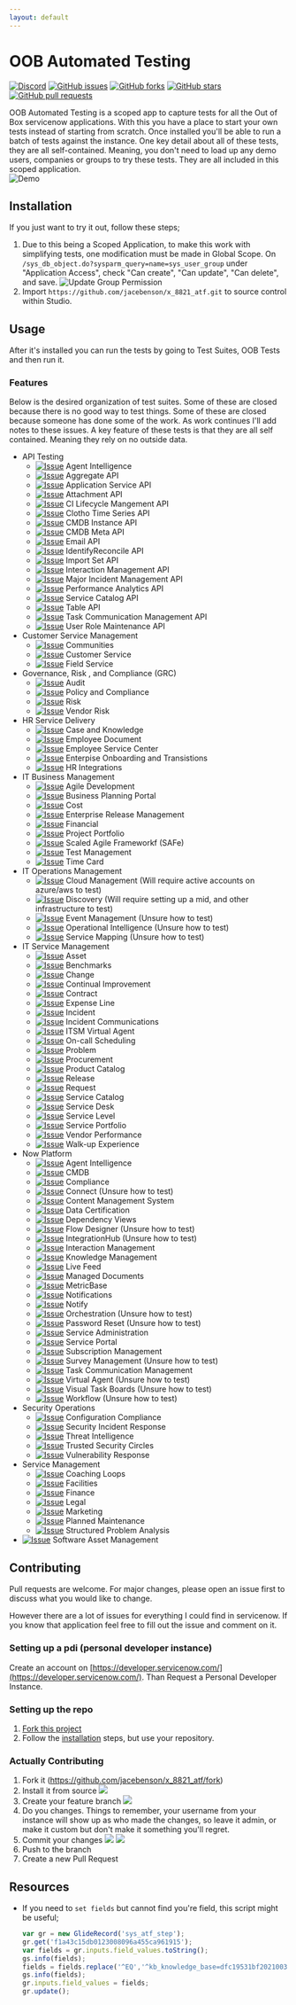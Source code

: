 ```yaml
---
layout: default
---
```

# OOB Automated Testing
[![Discord](https://img.shields.io/discord/289994252241338369.svg)](https://discord.gg/QaMwnGd)
[![GitHub issues](https://img.shields.io/github/issues/jacebenson/x_8821_atf.svg)](https://github.com/jacebenson/x_8821_atf/issues)
[![GitHub forks](https://img.shields.io/github/forks/jacebenson/x_8821_atf.svg)](https://github.com/jacebenson/x_8821_atf/network)
[![GitHub stars](https://img.shields.io/github/stars/jacebenson/x_8821_atf.svg)](https://github.com/jacebenson/x_8821_atf/stargazers) 
[![GitHub pull requests](https://img.shields.io/github/issues-pr/jacebenson/x_8821_atf.svg)](https://github.com/jacebenson/x_8821_atf/pulls/)

OOB Automated Testing is a scoped app to capture tests for all the Out of Box 
servicenow applications.  With this you have a place to start your own tests 
instead of starting from scratch.  Once installed you'll be able to run a batch
of tests against the instance.  One key detail about all of these tests, they
are all self-contained.  Meaning, you don't need to load up any demo users,
companies or groups to try these tests.  They are all included in this scoped
application.  
![Demo](/assets/demo.gif)

## Installation

If you just want to try it out, follow these steps;

1. Due to this being a Scoped Application, to make this work with simplifying 
   tests, one modification must be made in Global Scope.  On 
   `/sys_db_object.do?sysparm_query=name=sys_user_group`
   under "Application Access", check "Can create", "Can update", "Can delete", 
   and save.
   ![Update Group Permission](/assets/group-permissions.gif)
2. Import `https://github.com/jacebenson/x_8821_atf.git` to source control 
   within Studio.

## Usage

After it's installed you can run the tests by going to Test Suites, OOB Tests
and then run it.  

### Features

Below is the desired organization of test suites.  Some of these are closed 
because there is no good way to test things.  Some of these are closed because
someone has done some of the work.  As work continues I'll add notes to these
issues.  A key feature of these tests is that they are all self contained.
Meaning they rely on no outside data.

- API Testing
  - [![Issue](https://img.shields.io/github/issues/detail/s/jacebenson/x_8821_atf/1.svg)](https://github.com/jacebenson/x_8821_atf/issues/1) Agent Intelligence
  - [![Issue](https://img.shields.io/github/issues/detail/s/jacebenson/x_8821_atf/2.svg)](https://github.com/jacebenson/x_8821_atf/issues/2) Aggregate API
  - [![Issue](https://img.shields.io/github/issues/detail/s/jacebenson/x_8821_atf/3.svg)](https://github.com/jacebenson/x_8821_atf/issues/3) Application Service API
  - [![Issue](https://img.shields.io/github/issues/detail/s/jacebenson/x_8821_atf/4.svg)](https://github.com/jacebenson/x_8821_atf/issues/4) Attachment API 
  - [![Issue](https://img.shields.io/github/issues/detail/s/jacebenson/x_8821_atf/5.svg)](https://github.com/jacebenson/x_8821_atf/issues/5) CI Lifecycle Mangement API
  - [![Issue](https://img.shields.io/github/issues/detail/s/jacebenson/x_8821_atf/6.svg)](https://github.com/jacebenson/x_8821_atf/issues/6) Clotho Time Series API
  - [![Issue](https://img.shields.io/github/issues/detail/s/jacebenson/x_8821_atf/7.svg)](https://github.com/jacebenson/x_8821_atf/issues/7) CMDB Instance API
  - [![Issue](https://img.shields.io/github/issues/detail/s/jacebenson/x_8821_atf/8.svg)](https://github.com/jacebenson/x_8821_atf/issues/8) CMDB Meta API
  - [![Issue](https://img.shields.io/github/issues/detail/s/jacebenson/x_8821_atf/29.svg)](https://github.com/jacebenson/x_8821_atf/issues/29) Email API
  - [![Issue](https://img.shields.io/github/issues/detail/s/jacebenson/x_8821_atf/9.svg)](https://github.com/jacebenson/x_8821_atf/issues/9) IdentifyReconcile API
  - [![Issue](https://img.shields.io/github/issues/detail/s/jacebenson/x_8821_atf/28.svg)](https://github.com/jacebenson/x_8821_atf/issues/28) Import Set API
  - [![Issue](https://img.shields.io/github/issues/detail/s/jacebenson/x_8821_atf/10.svg)](https://github.com/jacebenson/x_8821_atf/issues/10) Interaction Management API
  - [![Issue](https://img.shields.io/github/issues/detail/s/jacebenson/x_8821_atf/11.svg)](https://github.com/jacebenson/x_8821_atf/issues/11) Major Incident Management API
  - [![Issue](https://img.shields.io/github/issues/detail/s/jacebenson/x_8821_atf/12.svg)](https://github.com/jacebenson/x_8821_atf/issues/12) Performance Analytics API
  - [![Issue](https://img.shields.io/github/issues/detail/s/jacebenson/x_8821_atf/13.svg)](https://github.com/jacebenson/x_8821_atf/issues/13) Service Catalog API
  - [![Issue](https://img.shields.io/github/issues/detail/s/jacebenson/x_8821_atf/14.svg)](https://github.com/jacebenson/x_8821_atf/issues/14) Table API
  - [![Issue](https://img.shields.io/github/issues/detail/s/jacebenson/x_8821_atf/15.svg)](https://github.com/jacebenson/x_8821_atf/issues/15) Task Communication Management API
  - [![Issue](https://img.shields.io/github/issues/detail/s/jacebenson/x_8821_atf/16.svg)](https://github.com/jacebenson/x_8821_atf/issues/16) User Role Maintenance API
- Customer Service Management
  - [![Issue](https://img.shields.io/github/issues/detail/s/jacebenson/x_8821_atf/37.svg)](https://github.com/jacebenson/x_8821_atf/issues/37) Communities
  - [![Issue](https://img.shields.io/github/issues/detail/s/jacebenson/x_8821_atf/38.svg)](https://github.com/jacebenson/x_8821_atf/issues/38) Customer Service
  - [![Issue](https://img.shields.io/github/issues/detail/s/jacebenson/x_8821_atf/39.svg)](https://github.com/jacebenson/x_8821_atf/issues/39) Field Service
- Governance, Risk , and Compliance (GRC)
  - [![Issue](https://img.shields.io/github/issues/detail/s/jacebenson/x_8821_atf/25.svg)](https://github.com/jacebenson/x_8821_atf/issues/25) Audit
  - [![Issue](https://img.shields.io/github/issues/detail/s/jacebenson/x_8821_atf/40.svg)](https://github.com/jacebenson/x_8821_atf/issues/40) Policy and Compliance
  - [![Issue](https://img.shields.io/github/issues/detail/s/jacebenson/x_8821_atf/33.svg)](https://github.com/jacebenson/x_8821_atf/issues/33) Risk
  - [![Issue](https://img.shields.io/github/issues/detail/s/jacebenson/x_8821_atf/34.svg)](https://github.com/jacebenson/x_8821_atf/issues/34) Vendor Risk
- HR Service Delivery
  - [![Issue](https://img.shields.io/github/issues/detail/s/jacebenson/x_8821_atf/41.svg)](https://github.com/jacebenson/x_8821_atf/issues/41) Case and Knowledge
  - [![Issue](https://img.shields.io/github/issues/detail/s/jacebenson/x_8821_atf/42.svg)](https://github.com/jacebenson/x_8821_atf/issues/42) Employee Document
  - [![Issue](https://img.shields.io/github/issues/detail/s/jacebenson/x_8821_atf/43.svg)](https://github.com/jacebenson/x_8821_atf/issues/43) Employee Service Center
  - [![Issue](https://img.shields.io/github/issues/detail/s/jacebenson/x_8821_atf/44.svg)](https://github.com/jacebenson/x_8821_atf/issues/44) Enterpise Onboarding and Transistions
  - [![Issue](https://img.shields.io/github/issues/detail/s/jacebenson/x_8821_atf/45.svg)](https://github.com/jacebenson/x_8821_atf/issues/45) HR Integrations
- IT Business Management
  - [![Issue](https://img.shields.io/github/issues/detail/s/jacebenson/x_8821_atf/46.svg)](https://github.com/jacebenson/x_8821_atf/issues/46) Agile Development 
  - [![Issue](https://img.shields.io/github/issues/detail/s/jacebenson/x_8821_atf/47.svg)](https://github.com/jacebenson/x_8821_atf/issues/47) Business Planning Portal
  - [![Issue](https://img.shields.io/github/issues/detail/s/jacebenson/x_8821_atf/48.svg)](https://github.com/jacebenson/x_8821_atf/issues/48) Cost
  - [![Issue](https://img.shields.io/github/issues/detail/s/jacebenson/x_8821_atf/49.svg)](https://github.com/jacebenson/x_8821_atf/issues/49) Enterprise Release Management
  - [![Issue](https://img.shields.io/github/issues/detail/s/jacebenson/x_8821_atf/50.svg)](https://github.com/jacebenson/x_8821_atf/issues/50) Financial
  - [![Issue](https://img.shields.io/github/issues/detail/s/jacebenson/x_8821_atf/51.svg)](https://github.com/jacebenson/x_8821_atf/issues/51) Project Portfolio
  - [![Issue](https://img.shields.io/github/issues/detail/s/jacebenson/x_8821_atf/52.svg)](https://github.com/jacebenson/x_8821_atf/issues/52) Scaled Agile Frameworkf (SAFe)
  - [![Issue](https://img.shields.io/github/issues/detail/s/jacebenson/x_8821_atf/53.svg)](https://github.com/jacebenson/x_8821_atf/issues/53) Test Management
  - [![Issue](https://img.shields.io/github/issues/detail/s/jacebenson/x_8821_atf/54.svg)](https://github.com/jacebenson/x_8821_atf/issues/54) Time Card
- IT Operations Management
  - [![Issue](https://img.shields.io/github/issues/detail/s/jacebenson/x_8821_atf/55.svg)](https://github.com/jacebenson/x_8821_atf/issues/55) Cloud Management (Will require active accounts on azure/aws to test)
  - [![Issue](https://img.shields.io/github/issues/detail/s/jacebenson/x_8821_atf/56.svg)](https://github.com/jacebenson/x_8821_atf/issues/56) Discovery (Will require setting up a mid, and other infrastructure to test)
  - [![Issue](https://img.shields.io/github/issues/detail/s/jacebenson/x_8821_atf/57.svg)](https://github.com/jacebenson/x_8821_atf/issues/57) Event Management (Unsure how to test)
  - [![Issue](https://img.shields.io/github/issues/detail/s/jacebenson/x_8821_atf/58.svg)](https://github.com/jacebenson/x_8821_atf/issues/58) Operational Intelligence (Unsure how to test)
  - [![Issue](https://img.shields.io/github/issues/detail/s/jacebenson/x_8821_atf/59.svg)](https://github.com/jacebenson/x_8821_atf/issues/59) Service Mapping (Unsure how to test)
- IT Service Management
  - [![Issue](https://img.shields.io/github/issues/detail/s/jacebenson/x_8821_atf/30.svg)](https://github.com/jacebenson/x_8821_atf/issues/30) Asset
  - [![Issue](https://img.shields.io/github/issues/detail/s/jacebenson/x_8821_atf/60.svg)](https://github.com/jacebenson/x_8821_atf/issues/60) Benchmarks
  - [![Issue](https://img.shields.io/github/issues/detail/s/jacebenson/x_8821_atf/19.svg)](https://github.com/jacebenson/x_8821_atf/issues/19) Change
  - [![Issue](https://img.shields.io/github/issues/detail/s/jacebenson/x_8821_atf/61.svg)](https://github.com/jacebenson/x_8821_atf/issues/61) Continual Improvement
  - [![Issue](https://img.shields.io/github/issues/detail/s/jacebenson/x_8821_atf/62.svg)](https://github.com/jacebenson/x_8821_atf/issues/62) Contract
  - [![Issue](https://img.shields.io/github/issues/detail/s/jacebenson/x_8821_atf/63.svg)](https://github.com/jacebenson/x_8821_atf/issues/63) Expense Line
  - [![Issue](https://img.shields.io/github/issues/detail/s/jacebenson/x_8821_atf/17.svg)](https://github.com/jacebenson/x_8821_atf/issues/17) Incident
  - [![Issue](https://img.shields.io/github/issues/detail/s/jacebenson/x_8821_atf/18.svg)](https://github.com/jacebenson/x_8821_atf/issues/18) Incident Communications
  - [![Issue](https://img.shields.io/github/issues/detail/s/jacebenson/x_8821_atf/64.svg)](https://github.com/jacebenson/x_8821_atf/issues/64) ITSM Virtual Agent
  - [![Issue](https://img.shields.io/github/issues/detail/s/jacebenson/x_8821_atf/65.svg)](https://github.com/jacebenson/x_8821_atf/issues/65) On-call Scheduling 
  - [![Issue](https://img.shields.io/github/issues/detail/s/jacebenson/x_8821_atf/20.svg)](https://github.com/jacebenson/x_8821_atf/issues/20) Problem
  - [![Issue](https://img.shields.io/github/issues/detail/s/jacebenson/x_8821_atf/66.svg)](https://github.com/jacebenson/x_8821_atf/issues/66) Procurement
  - [![Issue](https://img.shields.io/github/issues/detail/s/jacebenson/x_8821_atf/67.svg)](https://github.com/jacebenson/x_8821_atf/issues/67) Product Catalog
  - [![Issue](https://img.shields.io/github/issues/detail/s/jacebenson/x_8821_atf/68.svg)](https://github.com/jacebenson/x_8821_atf/issues/68) Release
  - [![Issue](https://img.shields.io/github/issues/detail/s/jacebenson/x_8821_atf/21.svg)](https://github.com/jacebenson/x_8821_atf/issues/21) Request 
  - [![Issue](https://img.shields.io/github/issues/detail/s/jacebenson/x_8821_atf/22.svg)](https://github.com/jacebenson/x_8821_atf/issues/22) Service Catalog
  - [![Issue](https://img.shields.io/github/issues/detail/s/jacebenson/x_8821_atf/69.svg)](https://github.com/jacebenson/x_8821_atf/issues/69) Service Desk
  - [![Issue](https://img.shields.io/github/issues/detail/s/jacebenson/x_8821_atf/70.svg)](https://github.com/jacebenson/x_8821_atf/issues/70) Service Level
  - [![Issue](https://img.shields.io/github/issues/detail/s/jacebenson/x_8821_atf/71.svg)](https://github.com/jacebenson/x_8821_atf/issues/71) Service Portfolio
  - [![Issue](https://img.shields.io/github/issues/detail/s/jacebenson/x_8821_atf/72.svg)](https://github.com/jacebenson/x_8821_atf/issues/72) Vendor Performance
  - [![Issue](https://img.shields.io/github/issues/detail/s/jacebenson/x_8821_atf/73.svg)](https://github.com/jacebenson/x_8821_atf/issues/73) Walk-up Experience
- Now Platform
  - [![Issue](https://img.shields.io/github/issues/detail/s/jacebenson/x_8821_atf/74.svg)](https://github.com/jacebenson/x_8821_atf/issues/74) Agent Intelligence
  - [![Issue](https://img.shields.io/github/issues/detail/s/jacebenson/x_8821_atf/75.svg)](https://github.com/jacebenson/x_8821_atf/issues/75) CMDB
  - [![Issue](https://img.shields.io/github/issues/detail/s/jacebenson/x_8821_atf/76.svg)](https://github.com/jacebenson/x_8821_atf/issues/76) Compliance
  - [![Issue](https://img.shields.io/github/issues/detail/s/jacebenson/x_8821_atf/77.svg)](https://github.com/jacebenson/x_8821_atf/issues/77) Connect (Unsure how to test)
  - [![Issue](https://img.shields.io/github/issues/detail/s/jacebenson/x_8821_atf/78.svg)](https://github.com/jacebenson/x_8821_atf/issues/78) Content Management System
  - [![Issue](https://img.shields.io/github/issues/detail/s/jacebenson/x_8821_atf/79.svg)](https://github.com/jacebenson/x_8821_atf/issues/79) Data Certification
  - [![Issue](https://img.shields.io/github/issues/detail/s/jacebenson/x_8821_atf/80.svg)](https://github.com/jacebenson/x_8821_atf/issues/80) Dependency Views
  - [![Issue](https://img.shields.io/github/issues/detail/s/jacebenson/x_8821_atf/81.svg)](https://github.com/jacebenson/x_8821_atf/issues/81) Flow Designer (Unsure how to test)
  - [![Issue](https://img.shields.io/github/issues/detail/s/jacebenson/x_8821_atf/82.svg)](https://github.com/jacebenson/x_8821_atf/issues/82) IntegrationHub (Unsure how to test)
  - [![Issue](https://img.shields.io/github/issues/detail/s/jacebenson/x_8821_atf/83.svg)](https://github.com/jacebenson/x_8821_atf/issues/83) Interaction Management
  - [![Issue](https://img.shields.io/github/issues/detail/s/jacebenson/x_8821_atf/84.svg)](https://github.com/jacebenson/x_8821_atf/issues/84) Knowledge Management
  - [![Issue](https://img.shields.io/github/issues/detail/s/jacebenson/x_8821_atf/85.svg)](https://github.com/jacebenson/x_8821_atf/issues/85) Live Feed
  - [![Issue](https://img.shields.io/github/issues/detail/s/jacebenson/x_8821_atf/86.svg)](https://github.com/jacebenson/x_8821_atf/issues/86) Managed Documents
  - [![Issue](https://img.shields.io/github/issues/detail/s/jacebenson/x_8821_atf/87.svg)](https://github.com/jacebenson/x_8821_atf/issues/87) MetricBase
  - [![Issue](https://img.shields.io/github/issues/detail/s/jacebenson/x_8821_atf/88.svg)](https://github.com/jacebenson/x_8821_atf/issues/88) Notifications
  - [![Issue](https://img.shields.io/github/issues/detail/s/jacebenson/x_8821_atf/89.svg)](https://github.com/jacebenson/x_8821_atf/issues/89) Notify
  - [![Issue](https://img.shields.io/github/issues/detail/s/jacebenson/x_8821_atf/90.svg)](https://github.com/jacebenson/x_8821_atf/issues/90) Orchestration (Unsure how to test)
  - [![Issue](https://img.shields.io/github/issues/detail/s/jacebenson/x_8821_atf/91.svg)](https://github.com/jacebenson/x_8821_atf/issues/91) Password Reset (Unsure how to test)
  - [![Issue](https://img.shields.io/github/issues/detail/s/jacebenson/x_8821_atf/92.svg)](https://github.com/jacebenson/x_8821_atf/issues/92) Service Administration
  - [![Issue](https://img.shields.io/github/issues/detail/s/jacebenson/x_8821_atf/93.svg)](https://github.com/jacebenson/x_8821_atf/issues/93) Service Portal
  - [![Issue](https://img.shields.io/github/issues/detail/s/jacebenson/x_8821_atf/95.svg)](https://github.com/jacebenson/x_8821_atf/issues/95) Subscription Management
  - [![Issue](https://img.shields.io/github/issues/detail/s/jacebenson/x_8821_atf/94.svg)](https://github.com/jacebenson/x_8821_atf/issues/94) Survey Management (Unsure how to test)
  - [![Issue](https://img.shields.io/github/issues/detail/s/jacebenson/x_8821_atf/96.svg)](https://github.com/jacebenson/x_8821_atf/issues/96) Task Communication Management
  - [![Issue](https://img.shields.io/github/issues/detail/s/jacebenson/x_8821_atf/97.svg)](https://github.com/jacebenson/x_8821_atf/issues/97) Virtual Agent (Unsure how to test)
  - [![Issue](https://img.shields.io/github/issues/detail/s/jacebenson/x_8821_atf/98.svg)](https://github.com/jacebenson/x_8821_atf/issues/98) Visual Task Boards (Unsure how to test)
  - [![Issue](https://img.shields.io/github/issues/detail/s/jacebenson/x_8821_atf/99.svg)](https://github.com/jacebenson/x_8821_atf/issues/99) Workflow (Unsure how to test)
- Security Operations
  - [![Issue](https://img.shields.io/github/issues/detail/s/jacebenson/x_8821_atf/100.svg)](https://github.com/jacebenson/x_8821_atf/issues/100) Configuration Compliance
  - [![Issue](https://img.shields.io/github/issues/detail/s/jacebenson/x_8821_atf/101.svg)](https://github.com/jacebenson/x_8821_atf/issues/101) Security Incident Response
  - [![Issue](https://img.shields.io/github/issues/detail/s/jacebenson/x_8821_atf/102.svg)](https://github.com/jacebenson/x_8821_atf/issues/102) Threat Intelligence
  - [![Issue](https://img.shields.io/github/issues/detail/s/jacebenson/x_8821_atf/103.svg)](https://github.com/jacebenson/x_8821_atf/issues/103) Trusted Security Circles
  - [![Issue](https://img.shields.io/github/issues/detail/s/jacebenson/x_8821_atf/104.svg)](https://github.com/jacebenson/x_8821_atf/issues/104) Vulnerability Response
- Service Management
  - [![Issue](https://img.shields.io/github/issues/detail/s/jacebenson/x_8821_atf/35.svg)](https://github.com/jacebenson/x_8821_atf/issues/35) Coaching Loops
  - [![Issue](https://img.shields.io/github/issues/detail/s/jacebenson/x_8821_atf/36.svg)](https://github.com/jacebenson/x_8821_atf/issues/36) Facilities 
  - [![Issue](https://img.shields.io/github/issues/detail/s/jacebenson/x_8821_atf/105.svg)](https://github.com/jacebenson/x_8821_atf/issues/105) Finance
  - [![Issue](https://img.shields.io/github/issues/detail/s/jacebenson/x_8821_atf/106.svg)](https://github.com/jacebenson/x_8821_atf/issues/106) Legal
  - [![Issue](https://img.shields.io/github/issues/detail/s/jacebenson/x_8821_atf/107.svg)](https://github.com/jacebenson/x_8821_atf/issues/107) Marketing
  - [![Issue](https://img.shields.io/github/issues/detail/s/jacebenson/x_8821_atf/108.svg)](https://github.com/jacebenson/x_8821_atf/issues/108) Planned Maintenance
  - [![Issue](https://img.shields.io/github/issues/detail/s/jacebenson/x_8821_atf/109.svg)](https://github.com/jacebenson/x_8821_atf/issues/109) Structured Problem Analysis
- [![Issue](https://img.shields.io/github/issues/detail/s/jacebenson/x_8821_atf/26.svg)](https://github.com/jacebenson/x_8821_atf/issues/26) Software Asset Management
 

## Contributing

Pull requests are welcome. For major changes, please open an issue first to 
discuss what you would like to change.

However there are a lot of issues for everything I could find in servicenow.
If you know that application feel free to fill out the issue and comment on it.

### Setting up a pdi (personal developer instance)

Create an account on [https://developer.servicenow.com/](https://developer.servicenow.com/).
Than Request a Personal Developer Instance.

### Setting up the repo

1.  [Fork this project](https://github.com/jacebenson/x_8821_atf/fork)
2.  Follow the [installation](#installation) steps, but use your repository.

### Actually Contributing

1.  Fork it (https://github.com/jacebenson/x_8821_atf/fork)
2.  Install it from source 
    ![](/assets/install-application.png)
3.  Create your feature branch
    ![](/assets/create-feature-branch.png)
3.  Do you changes.  Things to remember, your username from your instance will
    show up as who made the changes, so leave it admin, or make it custom but
    don't make it something you'll regret.
4.  Commit your changes
    ![](/assets/commit-changes-1.png)
    ![](/assets/commit-changes-2.png)
5.  Push to the branch
6.  Create a new Pull Request

## Resources

* If you need to `set fields` but cannot find 
  you're field, this script might be useful;
  ```js
  var gr = new GlideRecord('sys_atf_step');
  gr.get('f1a43c15db0123008096a455ca961915');
  var fields = gr.inputs.field_values.toString();
  gs.info(fields);
  fields = fields.replace('^EQ','^kb_knowledge_base=dfc19531bf2021003f07e2c1ac0739ab^EQ');
  gs.info(fields);
  gr.inputs.field_values = fields;
  gr.update();
  ```
